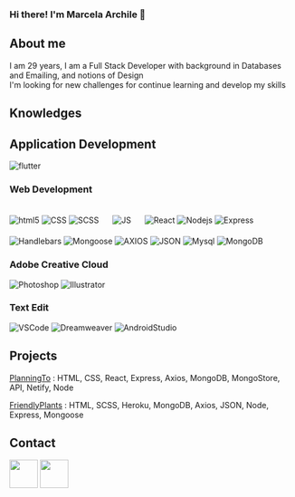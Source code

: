 ### Hi there! I'm Marcela Archile 👋

<!--
**Ayline1695/marchile** is a ✨ _special_ ✨ repository because its `README.md` (this file) appears on your GitHub profile.

Here are some ideas to get you started:

- 🔭 I’m currently working on ...
- 🌱 I’m currently learning ...
- 👯 I’m looking to collaborate on ...
- 🤔 I’m looking for help with ...
- 💬 Ask me about ...
- 📫 How to reach me: ...
- 😄 Pronouns: ...
- ⚡ Fun fact: ...
-->
## About me

I am 29 years, I am a Full Stack Developer with background in Databases and Emailing, and notions of Design<br/>
I'm looking for new challenges for continue learning and develop my skills

## Knowledges

## Application Development
<p>
  <img alt="flutter" src="https://img.shields.io/badge/-Flutter-white?style=flat-square&logo=flutter&logoColor=blue" />

</p>

### Web Development
<p>
<img alt="html5" src="https://img.shields.io/badge/-HTML5-E34F26?style=flat-square&logo=html5&logoColor=white" />
<img alt="CSS" src="https://img.shields.io/badge/-CSS-blue?style=flat-squarw&logo=css3&logoColor=white" style="display: inline-block" />
<img alt="SCSS" src="https://img.shields.io/badge/-Sass-CC6699?style=flat-square&logo=sass&logoColor=white" />
<img alt="JS" src="https://img.shields.io/badge/-JS-%23f7e018?style=flat-square&logo=javaScript&logoColor=white" style="display: inline-block; margin: 20px" />
<img alt="React" src="https://img.shields.io/badge/-React-45b8d8?style=flat-square&logo=react&logoColor=white" />
<img alt="Nodejs" src="https://img.shields.io/badge/-Nodejs-43853d?style=flat-square&logo=Node.js&logoColor=white" />
<img alt="Express" src="https://img.shields.io/badge/-Express%20Js-lightgrey" style="display: inline-block" /><br/>
<img alt="Handlebars" src="https://img.shields.io/badge/-Handlebars-orange" style="display: inline-block" />
<img alt="Mongoose" src="https://img.shields.io/badge/-Mongoose-brightgreen" style="display: inline-block" />
<img alt="AXIOS" src="https://img.shields.io/badge/-AXIOS-rgb(32%2071%20104)" style="display: inline-block" />
<img alt="JSON" src="https://img.shields.io/badge/-JSON-black?style=flat-square&logo=json&logoColor=white" style="display: inline-block" />
<img alt="Mysql" src="https://img.shields.io/badge/-MySQL-%234479A1?style=flat-square&logo=MySql&logoColor=white" style="display: inline-block" />
<img alt="MongoDB" src="https://img.shields.io/badge/-MongoDB-13aa52?style=flat-square&logo=mongodb&logoColor=white" />
</p>

### Adobe Creative Cloud
<p>
  <img alt="Photoshop" src="https://img.shields.io/badge/-Photoshop-%2331A8FF?style=flat-square&logo=adobe-photoshop&logoColor=white" style="display: inline-block" />
<img alt="Illustrator" src="https://img.shields.io/badge/-Illustrator-%23FF9A00?style=flat-square&logo=adobe-illustrator&logoColor=white" style="display: inline-block" />
 </p>

### Text Edit
<p>
<img alt="VSCode" src="https://img.shields.io/badge/-VSCode-%23007ACC?style=flat-square&logo=virtual-studio-code&logoColor=white" style="display: inline-block" />
<img alt="Dreamweaver" src="https://img.shields.io/badge/-Dreamweaver-%23FF61F6?style=flat-square&logo=adobe-dreamweaver&logoColor=white" style="display: inline-block" />
  <img alt="AndroidStudio" src="https://img.shields.io/badge/-Android_Studio-white?style=flat-square&logo=androidStudio&logoColor=blue" style="display: inline-block" />
</p>

## Projects

[PlanningTo](https://planningto.netlify.app/) :
HTML, CSS, React, Express, Axios, MongoDB, MongoStore, API, Netify, Node

[FriendlyPlants](https://friendlyplants.herokuapp.com/) :
HTML, SCSS, Heroku, MongoDB, Axios, JSON, Node, Express, Mongoose

## Contact
[<img alt="" src="https://user-images.githubusercontent.com/69980045/116115566-c12cd200-a6ba-11eb-8723-4d4476095299.png" width="50" style="display: inline-block" />](https://www.linkedin.com/in/marchile/)
[<img alt="" src="https://corporatecar.com.mx/assets/img/Mail.png" width="50" style="display: inline-block" />](mailto:ayline1695@hotmail.com)
